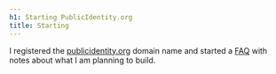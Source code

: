 ```yaml
---
h1: Starting PublicIdentity.org
title: Starting
---
```


I registered the [publicidentity.org](https://www.publicidentity.org/) domain name and started 
a [FAQ](/faq/) with notes about what I am planning to build.
